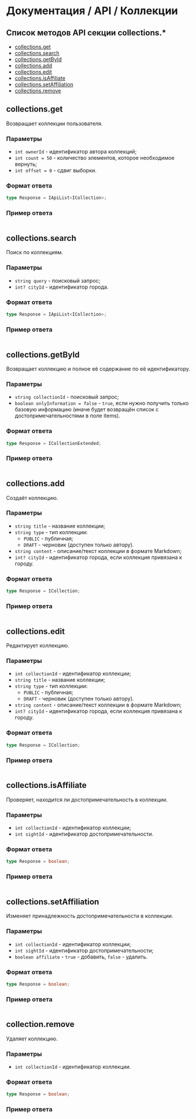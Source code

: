 # Документация / API / Коллекции
## Список методов API секции collections.*
* [collections.get](#collectionsget)
* [collections.search](#collectionssearch)
* [collections.getById](#collectionsgetbyid)
* [collections.add](#collectionsadd)
* [collections.edit](#collectionsedit)
* [collections.isAffiliate](#collectionsisaffiliate)
* [collections.setAffiliation](#collectionssetaffiliation)
* [collections.remove](#collectionremove)

## collections.get
Возвращает коллекции пользователя.

### Параметры
* `int ownerId` - идентификатор автора коллекций;
* `int count = 50` - количество элементов, которое необходимое вернуть;
* `int offset = 0` - сдвиг выборки.

### Формат ответа
```ts
type Response = IApiList<ICollection>;
```

### Пример ответа
```json5

```


## collections.search
Поиск по коллекциям.

### Параметры
* `string query` - поисковый запрос;
* `int? cityId` - идентификатор города.

### Формат ответа
```ts
type Response = IApiList<ICollection>;
```

### Пример ответа
```json5

```


## collections.getById
Возвращает коллекцию и полное её содержание по её идентификатору. 

### Параметры
* `string collectionId` - поисковый запрос;
* `boolean onlyInformation = false` - `true`, если нужно получить только базовую информацию (иначе будет возвращён список с достопримечательностями в поле items).

### Формат ответа
```ts
type Response = ICollectionExtended;
```

### Пример ответа
```json5

```


## collections.add
Создаёт коллекцию.

### Параметры
* `string title` - название коллекции;
* `string type` - тип коллекции:
    * `PUBLIC` - публичная;
    * `DRAFT` - черновик (доступен только автору).
* `string content` - описание/текст коллекции в формате Markdown;
* `int? cityId` - идентификатор города, если коллекция привязана к городу.

### Формат ответа
```ts
type Response = ICollection;
```

### Пример ответа
```json5

```


## collections.edit
Редактирует коллекцию.

### Параметры
* `int collectionId` - идентификатор коллекции;
* `string title` - название коллекции;
* `string type` - тип коллекции:
    * `PUBLIC` - публичная;
    * `DRAFT` - черновик (доступен только автору).
* `string content` - описание/текст коллекции в формате Markdown;
* `int? cityId` - идентификатор города, если коллекция привязана к городу.

### Формат ответа
```ts
type Response = ICollection;
```

### Пример ответа
```json5

```

## collections.isAffiliate
Проверяет, находится ли достопримечательность в коллекции.

### Параметры
* `int collectionId` - идентификатор коллекции;
* `int sightId` - идентификатор достопримечательности.

### Формат ответа
```ts
type Response = boolean;
```

### Пример ответа
```json5

```

## collections.setAffiliation
Изменяет принадлежность достопримечательности в коллекции.

### Параметры
* `int collectionId` - идентификатор коллекции;
* `int sightId` - идентификатор достопримечательности; 
* `boolean affiliate` - `true` - добавить, `false` - удалить.

### Формат ответа
```ts
type Response = boolean;
```

### Пример ответа
```json5

```

## collection.remove
Удаляет коллекцию.

### Параметры
* `int collectionId` - идентификатор коллекции.

### Формат ответа
```ts
type Response = boolean;
```

### Пример ответа
```json5

```
